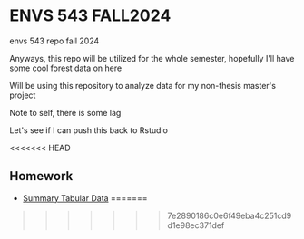 # ENVS 543 FALL2024

envs 543 repo fall 2024

Anyways, this repo will be utilized for the whole semester, hopefully I'll have some cool forest data on here

Will be using this repository to analyze data for my non-thesis master's project

Note to self, there is some lag

Let's see if I can push this back to Rstudio



<<<<<<< HEAD
## Homework

- [Summary Tabular Data](https://acmennaforests.github.io/ENVS543FALL2024/Homework10.01.24.html)
=======
>>>>>>> 7e2890186c0e6f49eba4c251cd9d1e98ec371def
